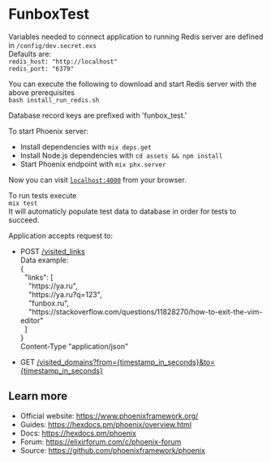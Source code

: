 # FunboxTest

Variables needed to connect application to running Redis server are defined in `/config/dev.secret.exs`<br>
Defaults are:<br>
`redis_host: "http://localhost"`<br>
`redis_port: "6379"`

You can execute the following to download and start Redis server with the above prerequisites<br>
`bash install_run_redis.sh`

Database record keys are prefixed with 'funbox_test.'

To start Phoenix server:

  * Install dependencies with `mix deps.get`
  * Install Node.js dependencies with `cd assets && npm install`
  * Start Phoenix endpoint with `mix phx.server`
  
Now you can visit [`localhost:4000`](http://localhost:4000) from your browser.

To run tests execute<br>
`mix test`<br>
It will automaticly populate test data to database in order for tests to succeed.

Application accepts request to:<br>
 - POST [/visited_links]()<br>
Data example:<br>
{<br>
&nbsp;&nbsp;"links": [<br>
&nbsp;&nbsp;&nbsp;&nbsp;"https<span>://</span>ya.ru",<br>
&nbsp;&nbsp;&nbsp;&nbsp;"https<span>://</span>ya.ru?q=123",<br>
&nbsp;&nbsp;&nbsp;&nbsp;"funbox.ru",<br>
&nbsp;&nbsp;&nbsp;&nbsp;"https<span>://</span>stackoverflow.com/questions/11828270/how-to-exit-the-vim-editor"<br>
&nbsp;&nbsp;]<br>
}<br>
Content-Type "application/json" 

 - GET [/visited_domains?from={timestamp_in_seconds}&to={timestamp_in_seconds}]()<br>

## Learn more

  * Official website: https://www.phoenixframework.org/
  * Guides: https://hexdocs.pm/phoenix/overview.html
  * Docs: https://hexdocs.pm/phoenix
  * Forum: https://elixirforum.com/c/phoenix-forum
  * Source: https://github.com/phoenixframework/phoenix

